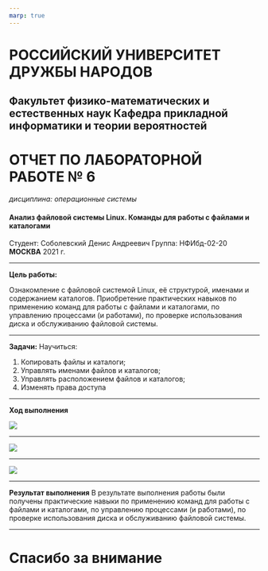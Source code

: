 ```yaml
---
marp: true
---
```


# **РОССИЙСКИЙ УНИВЕРСИТЕТ ДРУЖБЫ НАРОДОВ**
## **Факультет физико-математических и естественных наук Кафедра прикладной информатики и теории вероятностей**
# **ОТЧЕТ ПО ЛАБОРАТОРНОЙ РАБОТЕ № 6**
*дисциплина: операционные системы*
#### **Анализ файловой системы Linux. Команды для работы с файлами и каталогами**
Студент: Соболевский Денис Андреевич
Группа: НФИбд-02-20
**МОСКВА**
2021 г.
- - -
**Цель работы:** 

Ознакомление с файловой системой Linux, её структурой, именами и содержанием каталогов. Приобретение практических навыков по применению команд для
работы с файлами и каталогами, по управлению процессами (и работами), по проверке использования диска и обслуживанию файловой системы.
- - -
**Задачи:**
Научиться:

1. Копировать файлы и каталоги;
2. Управлять именами файлов и каталогов;
3. Управлять расположением файлов и каталогов;
4. Изменять права доступа




- - - 
**Ход выполнения**


![](https://sun9-54.userapi.com/impg/8RriNbZf3Xhf_S3xODMIJMs8rm9HAZ8mN9OQuw/ENWWB4r_Gok.jpg?size=590x230&quality=96&sign=3ead65bcefeee029376240f65b7a5733&type=album)
- - -
![](https://sun9-24.userapi.com/impg/YbBj21O_op3vSkQTup_SKEuPOzpj9pgskeuGYA/DY-jsSzhM2o.jpg?size=605x361&quality=96&sign=3af2a7b9cd67bc699f0ac60c921eacbc&type=album)
- - -
![](https://sun9-28.userapi.com/impg/-TAgbKAnl_5Y_mBgzLneP7tTnw13hz0YUhR5Og/lQXVUy0_rQo.jpg?size=492x213&quality=96&sign=de98b57f57aabe902d66fd1ed14541af&type=album)
- - -
**Результат выполнения**
В результате выполнения работы были получены практические навыки по применению команд для работы с файлами и каталогами, по управлению процессами (и работами), по проверке использования диска и обслуживанию файловой системы.
- - -
# Спасибо за внимание








